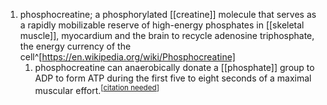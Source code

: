 1. phosphocreatine; a phosphorylated [[creatine]] molecule that serves as a rapidly mobilizable reserve of high-energy phosphates in [[skeletal muscle]], myocardium and the brain to recycle adenosine triphosphate, the energy currency of the cell^[https://en.wikipedia.org/wiki/Phosphocreatine]
	1. phosphocreatine can anaerobically donate a [[phosphate]] group to ADP to form ATP during the first five to eight seconds of a maximal muscular effort.<sup>[[citation needed](https://en.wikipedia.org/wiki/Wikipedia:Citation_needed)]</sup>